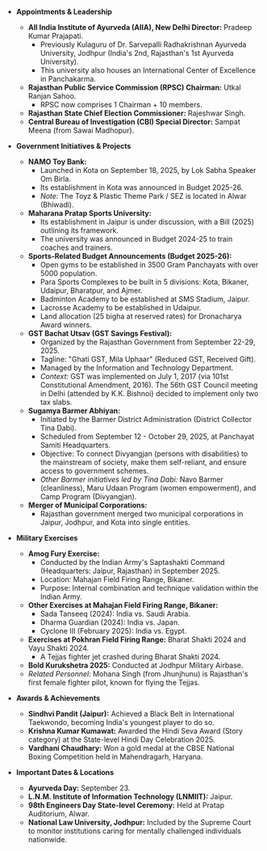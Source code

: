 *   **Appointments & Leadership**
    *   **All India Institute of Ayurveda (AIIA), New Delhi Director:** Pradeep Kumar Prajapati.
        *   Previously Kulaguru of Dr. Sarvepalli Radhakrishnan Ayurveda University, Jodhpur (India's 2nd, Rajasthan's 1st Ayurveda University).
        *   This university also houses an International Center of Excellence in Panchakarma.
    *   **Rajasthan Public Service Commission (RPSC) Chairman:** Utkal Ranjan Sahoo.
        *   RPSC now comprises 1 Chairman + 10 members.
    *   **Rajasthan State Chief Election Commissioner:** Rajeshwar Singh.
    *   **Central Bureau of Investigation (CBI) Special Director:** Sampat Meena (from Sawai Madhopur).

*   **Government Initiatives & Projects**
    *   **NAMO Toy Bank:**
        *   Launched in Kota on September 18, 2025, by Lok Sabha Speaker Om Birla.
        *   Its establishment in Kota was announced in Budget 2025-26.
        *   *Note:* The Toyz & Plastic Theme Park / SEZ is located in Alwar (Bhiwadi).
    *   **Maharana Pratap Sports University:**
        *   Its establishment in Jaipur is under discussion, with a Bill (2025) outlining its framework.
        *   The university was announced in Budget 2024-25 to train coaches and trainers.
    *   **Sports-Related Budget Announcements (Budget 2025-26):**
        *   Open gyms to be established in 3500 Gram Panchayats with over 5000 population.
        *   Para Sports Complexes to be built in 5 divisions: Kota, Bikaner, Udaipur, Bharatpur, and Ajmer.
        *   Badminton Academy to be established at SMS Stadium, Jaipur.
        *   Lacrosse Academy to be established in Udaipur.
        *   Land allocation (25 bigha at reserved rates) for Dronacharya Award winners.
    *   **GST Bachat Utsav (GST Savings Festival):**
        *   Organized by the Rajasthan Government from September 22-29, 2025.
        *   Tagline: "Ghati GST, Mila Uphaar" (Reduced GST, Received Gift).
        *   Managed by the Information and Technology Department.
        *   *Context:* GST was implemented on July 1, 2017 (via 101st Constitutional Amendment, 2016). The 56th GST Council meeting in Delhi (attended by K.K. Bishnoi) decided to implement only two tax slabs.
    *   **Sugamya Barmer Abhiyan:**
        *   Initiated by the Barmer District Administration (District Collector Tina Dabi).
        *   Scheduled from September 12 - October 29, 2025, at Panchayat Samiti Headquarters.
        *   Objective: To connect Divyangjan (persons with disabilities) to the mainstream of society, make them self-reliant, and ensure access to government schemes.
        *   *Other Barmer initiatives led by Tina Dabi:* Navo Barmer (cleanliness), Maru Udaan Program (women empowerment), and Camp Program (Divyangjan).
    *   **Merger of Municipal Corporations:**
        *   Rajasthan government merged two municipal corporations in Jaipur, Jodhpur, and Kota into single entities.

*   **Military Exercises**
    *   **Amog Fury Exercise:**
        *   Conducted by the Indian Army's Saptashakti Command (Headquarters: Jaipur, Rajasthan) in September 2025.
        *   Location: Mahajan Field Firing Range, Bikaner.
        *   Purpose: Internal combination and technique validation within the Indian Army.
    *   **Other Exercises at Mahajan Field Firing Range, Bikaner:**
        *   Sada Tanseeq (2024): India vs. Saudi Arabia.
        *   Dharma Guardian (2024): India vs. Japan.
        *   Cyclone III (February 2025): India vs. Egypt.
    *   **Exercises at Pokhran Field Firing Range:** Bharat Shakti 2024 and Vayu Shakti 2024.
        *   A Tejjas fighter jet crashed during Bharat Shakti 2024.
    *   **Bold Kurukshetra 2025:** Conducted at Jodhpur Military Airbase.
    *   *Related Personnel:* Mohana Singh (from Jhunjhunu) is Rajasthan's first female fighter pilot, known for flying the Tejjas.

*   **Awards & Achievements**
    *   **Sindhvi Pandit (Jaipur):** Achieved a Black Belt in International Taekwondo, becoming India's youngest player to do so.
    *   **Krishna Kumar Kumawat:** Awarded the Hindi Seva Award (Story category) at the State-level Hindi Day Celebration 2025.
    *   **Vardhani Chaudhary:** Won a gold medal at the CBSE National Boxing Competition held in Mahendragarh, Haryana.

*   **Important Dates & Locations**
    *   **Ayurveda Day:** September 23.
    *   **L.N.M. Institute of Information Technology (LNMIIT):** Jaipur.
    *   **98th Engineers Day State-level Ceremony:** Held at Pratap Auditorium, Alwar.
    *   **National Law University, Jodhpur:** Included by the Supreme Court to monitor institutions caring for mentally challenged individuals nationwide.